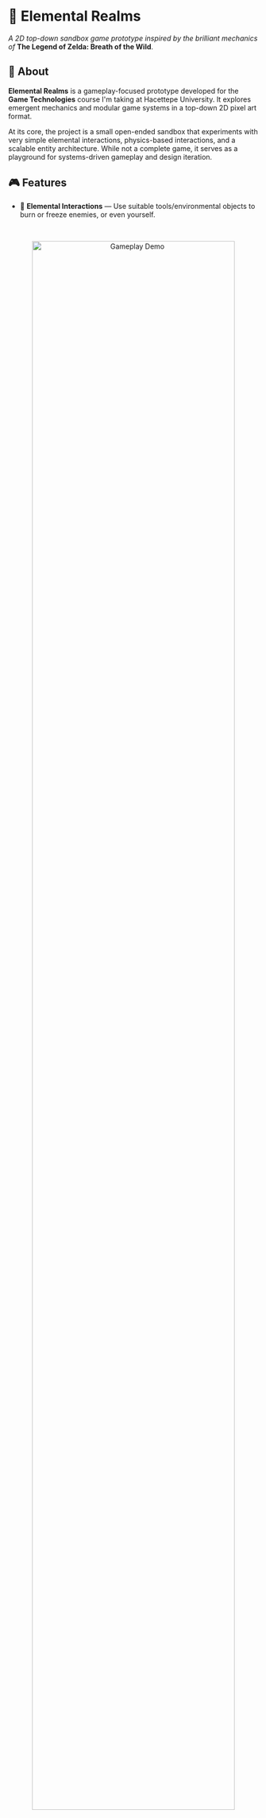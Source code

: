 # 🌿 Elemental Realms

_A 2D top-down sandbox game prototype inspired by the brilliant mechanics of_ **The Legend of Zelda: Breath of the Wild**.

## 📖 About

**Elemental Realms** is a gameplay-focused prototype developed for the **Game Technologies** course I'm taking at Hacettepe University. It explores emergent mechanics and modular game systems in a top-down 2D pixel art format.

At its core, the project is a small open-ended sandbox that experiments with very simple elemental interactions, physics-based interactions, and a scalable entity architecture. While not a complete game, it serves as a playground for systems-driven gameplay and design iteration.

## 🎮 Features

- 🌿 **Elemental Interactions** — Use suitable tools/environmental objects to burn or freeze enemies, or even yourself.
<br>
<p align="center">
<img src="docs/md/fire.gif" width="90%" alt="Gameplay Demo">
</p>

- ⚔️ **Melee Combat** — Fight enemies using close-range weapons or throw tools at them from afar instead.
<p align="center">
<img src="docs/md/melee.gif" width="90%" alt="Gameplay Demo">
</p>

- 🏹 **Ranged Combat** — Use your bow to snipe enemies and trigger reactions from a distance.
<p align="center">
<img src="docs/md/ranged.gif" width="90%" alt="Gameplay Demo">
</p>

- 🧱 **Breakable Objects** — Barrels, boxes, and environmental objects that respond to physics, and they may even contain some valuables.
<p align="center">
<img src="docs/md/crates.gif" width="90%" alt="Gameplay Demo">
</p>

- 🌍 **Open-ended Exploration** — Wander a small map with some secrets and valuables to make it easier to reach the portal.
<p align="center">
<img src="docs/md/discover.gif" width="90%" alt="Gameplay Demo">
</p>

## 🧪 Technical Highlights

The primary development goal was to create a **modular and scalable entity system**. Everything in the game like tools, items, and enemies are all built around a flexible architecture.

- Creating entities or tools is very simple.
- Use base entity classes, override what you want your custom tool to do, and you should be able to use it, throw it, interact with it as expected.
- Making entities is easy, just write simple state machine behaviours and you will have your custom entity in minutes.

## 🛠️ Technologies Used

- **Unity 6**
- **C#**
- **Pyxel Edit** (pixel art assets — see the `art/` directory)

## 🚀 Getting Started

To run the project locally:

1. Clone the repository:
   ```bash
   git clone https://github.com/Tetraizor/elemental-realms.git
   ```
2. From Unity Hub, open the `Elemental Realms/` directory.
3. Open "Game" scene in the `Elemental Realms/Scenes` directory.
4. Try it out!

## ⚠️ Crucial Missing Features

Since this is a demo I had to make in a very limited time, some of the most critical features are missing:

- ❌ No dying. When the health becomes zero, the player's character simply stops being able to move.

- ❌ No finishing the game. The player can reach the portal at the end of the level, but cannot interact with it.

- ❌ No menus, no end screens.

- ❌ No audio.

## 💡 Future Ideas

- Multiple worlds with different concepts, like an ice world, desert world, etc...
- Bigger maps.
- More types of enemies, especially better melee users.
- Bosses that the player would have to defeat using anything but ordinary attacks, things that make the player think creative strategies.
- More status effects, more elements and interactions, like electricity, wetness, sliminess, etc...
- Magic wands. Things that would make the player be able to experiment with unintended combinations. Those are the most fun ones.
- Meals, potions, things that defend the player or make them interact with environment in different ways.
